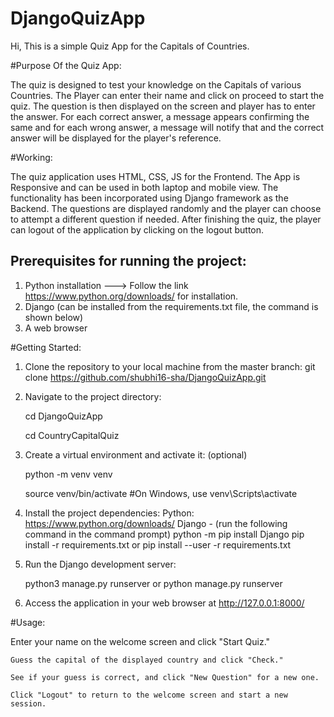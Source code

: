 # DjangoQuizApp
Hi, This is a simple Quiz App for the Capitals of Countries.

#Purpose Of the Quiz App:

The quiz is designed to test your knowledge on the Capitals of various Countries.
The Player can enter their name and click on proceed to start the quiz.
The question is then displayed on the screen and player has to enter the answer.
For each correct answer, a message appears confirming the same and for each wrong answer, a message will notify that and the correct answer will be displayed for the player's reference.

#Working:

The quiz application uses HTML, CSS, JS for the Frontend. 
The App is Responsive and can be used in both laptop and mobile view. 
The functionality has been incorporated using Django framework as the Backend. 
The questions are displayed randomly and the player can choose to attempt a different question if needed.
After finishing the quiz, the player can logout of the application by clicking on the logout button.


## Prerequisites for running the project:
1. Python installation --->  Follow the link https://www.python.org/downloads/ for installation.
2. Django (can be installed from the requirements.txt file, the command is shown below) 
3. A web browser 

#Getting Started:

1. Clone the repository to your local machine from the master branch:
	git clone https://github.com/shubhi16-sha/DjangoQuizApp.git

2. Navigate to the project directory:

	cd DjangoQuizApp

	cd CountryCapitalQuiz 

3. Create a virtual environment and activate it: (optional)

   python -m venv venv
   
   source venv/bin/activate  #On Windows, use venv\Scripts\activate

5. Install the project dependencies:
	Python: https://www.python.org/downloads/
	Django  - (run the following command in the command prompt) python -m pip install Django
	pip install -r requirements.txt or pip install --user -r requirements.txt

7. Run the Django development server:

   python3 manage.py runserver  or
   python manage.py runserver

8. Access the application in your web browser at http://127.0.0.1:8000/ 


#Usage:

  Enter your name on the welcome screen and click "Start Quiz."

	Guess the capital of the displayed country and click "Check."
	
	See if your guess is correct, and click "New Question" for a new one.

	Click "Logout" to return to the welcome screen and start a new session.
